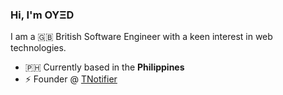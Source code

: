 ### Hi, I'm OYΞD

I am a 🇬🇧 British Software Engineer with a keen interest in web technologies.

- 🇵🇭 Currently based in the **Philippines**
- ⚡ Founder @ [TNotifier](https://tnotifier.app)

